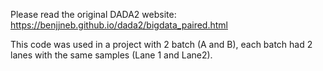 Please read the original DADA2 website: https://benjjneb.github.io/dada2/bigdata_paired.html

This code was used in a project with 2 batch (A and B), each batch had 2 lanes with the same samples (Lane 1 and Lane2).
